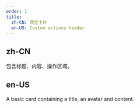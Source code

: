 ```yaml
---
order: 1
title:
  zh-CN: 典型卡片
  en-US: Custom actions header
---
```


## zh-CN

包含标题、内容、操作区域。

## en-US

A basic card containing a title, an avatar and content.
